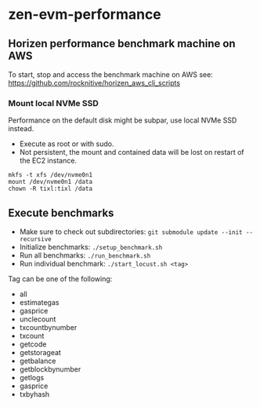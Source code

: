 # zen-evm-performance

## Horizen performance benchmark machine on AWS

To start, stop and access the benchmark machine on AWS see:
https://github.com/rocknitive/horizen_aws_cli_scripts

### Mount local NVMe SSD

Performance on the default disk might be subpar, use local NVMe SSD instead.

- Execute as root or with sudo.
- Not persistent, the mount and contained data will be lost on restart of the EC2 instance.

```
mkfs -t xfs /dev/nvme0n1
mount /dev/nvme0n1 /data
chown -R tixl:tixl /data
```


## Execute benchmarks

- Make sure to check out subdirectories: `git submodule update --init --recursive`
- Initialize benchmarks: `./setup_benchmark.sh`
- Run all benchmarks: `./run_benchmark.sh`
- Run individual benchmark: `./start_locust.sh <tag>`
 
Tag can be one of the following:
- all
- estimategas
- gasprice
- unclecount
- txcountbynumber
- txcount
- getcode
- getstorageat
- getbalance
- getblockbynumber
- getlogs
- gasprice
- txbyhash
